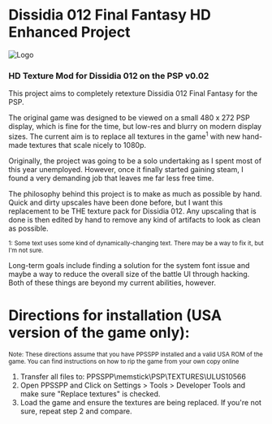 # Dissidia 012 Final Fantasy HD Enhanced Project

![Logo](https://i.imgur.com/ZcNjONU.png)
### HD Texture Mod for Dissidia 012 on the PSP v0.02

This project aims to completely retexture Dissidia 012 Final Fantasy for the PSP. 

The original game was designed to be viewed on a small 480 x 272 PSP display, which is fine for the time, but low-res and blurry on modern display sizes. The current aim is to replace all textures in the game<sup>1</sup> with new hand-made textures that scale nicely to 1080p.

Originally, the project was going to be a solo undertaking as I spent most of this year unemployed. However, once it finally started gaining steam, I found a very demanding job that leaves me far less free time.

The philosophy behind this project is to make as much as possible by hand. Quick and dirty upscales have been done before, but I want this replacement to be THE texture pack for Dissidia 012. Any upscaling that is done is then edited by hand to remove any kind of artifacts to look as clean as possible.


<sup>1: Some text uses some kind of dynamically-changing text. There may be a way to fix it, but I'm not sure.

Long-term goals include finding a solution for the system font issue and maybe a way to reduce the overall size of the battle UI through hacking. Both of these things are beyond my current abilities, however.


# Directions for installation (USA version of the game only):
<sup>Note: These directions assume that you have PPSSPP installed and a valid USA ROM of the game. You can find instructions on how to rip the game from your own copy online</sup>
1. Transfer all files to: PPSSPP\memstick\PSP\TEXTURES\ULUS10566
2. Open PPSSPP and Click on Settings > Tools > Developer Tools and make sure "Replace textures" is checked.
3. Load the game and ensure the textures are being replaced. If you're not sure, repeat step 2 and compare.
